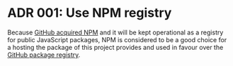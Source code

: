 # ADR 001: Use NPM registry

Because
[GitHub acquired NPM](https://github.blog/2020-03-16-npm-is-joining-github/) and
it will be kept operational as a registry for public JavaScript packages, NPM is
considered to be a good choice for a hosting the package of this project
provides and used in favour over the
[GitHub package registry](https://github.com/NordicSemiconductor/asset-tracker-cloud-docs/blob/d14e0e0ec692bea5e3b1ea0b50b359c0dc8c0c4f/docs/adr/001-use-github-package-registry.md).
